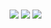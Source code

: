 ### 

<img src="https://img.shields.io/badge/Python-blue?style=for-the-badge&logo=python&logoColor=yellow"/> <img src="https://img.shields.io/badge/pytorch-black?style=for-the-badge&logo=pytorch&logoColor=white"/> <img src="https://img.shields.io/badge/Suse-pink?style=for-the-badge&logo=Suse&logoColor=green"/>



